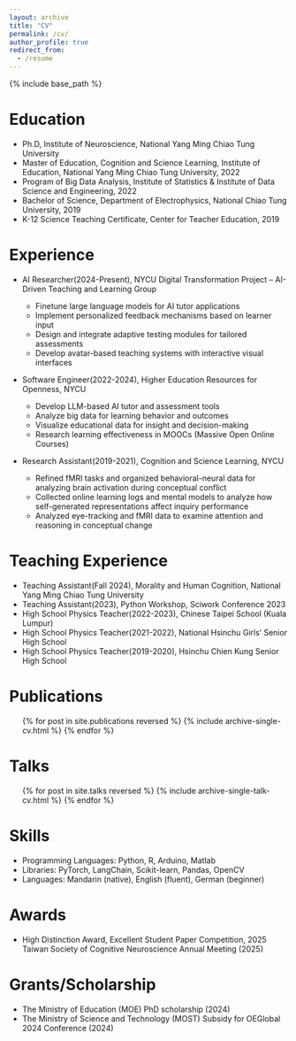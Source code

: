 ```yaml
---
layout: archive
title: "CV"
permalink: /cv/
author_profile: true
redirect_from:
  - /resume
---
```


{% include base_path %}

Education
======
* Ph.D, Institute of Neuroscience, National Yang Ming Chiao Tung University
* Master of Education, Cognition and Science Learning, Institute of Education, National Yang Ming Chiao Tung University, 2022
* Program of Big Data Analysis, Institute of Statistics & Institute of Data Science and Engineering, 2022
* Bachelor of Science, Department of Electrophysics, National Chiao Tung University, 2019
* K-12 Science Teaching Certificate, Center for Teacher Education, 2019

Experience
======
* AI Researcher(2024-Present), NYCU Digital Transformation Project – AI-Driven Teaching and Learning Group
  * Finetune large language models for AI tutor applications
  * Implement personalized feedback mechanisms based on learner input
  * Design and integrate adaptive testing modules for tailored assessments
  * Develop avatar-based teaching systems with interactive visual interfaces

* Software Engineer(2022-2024), Higher Education Resources for Openness, NYCU 
  * Develop LLM-based AI tutor and assessment tools
  * Analyze big data for learning behavior and outcomes
  * Visualize educational data for insight and decision-making
  * Research learning effectiveness in MOOCs (Massive Open Online Courses)

* Research Assistant(2019-2021), Cognition and Science Learning, NYCU
  * Refined fMRI tasks and organized behavioral-neural data for analyzing brain activation during conceptual conflict
  * Collected online learning logs and mental models to analyze how self-generated representations affect inquiry performance
  * Analyzed eye-tracking and fMRI data to examine attention and reasoning in conceptual change

Teaching Experience
======
* Teaching Assistant(Fall 2024), Morality and Human Cognition, National Yang Ming Chiao Tung University
* Teaching Assistant(2023), Python Workshop, Sciwork Conference 2023 
* High School Physics Teacher(2022-2023), Chinese Taipei School (Kuala Lumpur)
* High School Physics Teacher(2021-2022), National Hsinchu Girls’ Senior High School
* High School Physics Teacher(2019-2020), Hsinchu Chien Kung Senior High School

Publications
======
  <ul>{% for post in site.publications reversed %}
    {% include archive-single-cv.html %}
  {% endfor %}</ul>
  
Talks
======
  <ul>{% for post in site.talks reversed %}
    {% include archive-single-talk-cv.html  %}
  {% endfor %}</ul>
  
Skills
======
* Programming Languages: Python, R, Arduino, Matlab
* Libraries: PyTorch, LangChain, Scikit-learn, Pandas, OpenCV
* Languages: Mandarin (native), English (fluent), German (beginner)

Awards
======
* High Distinction Award, Excellent Student Paper Competition, 2025 Taiwan Society of Cognitive Neuroscience Annual Meeting (2025)

Grants/Scholarship
======
* The Ministry of Education (MOE) PhD scholarship (2024)
* The Ministry of Science and Technology (MOST) Subsidy for OEGlobal 2024 Conference (2024)